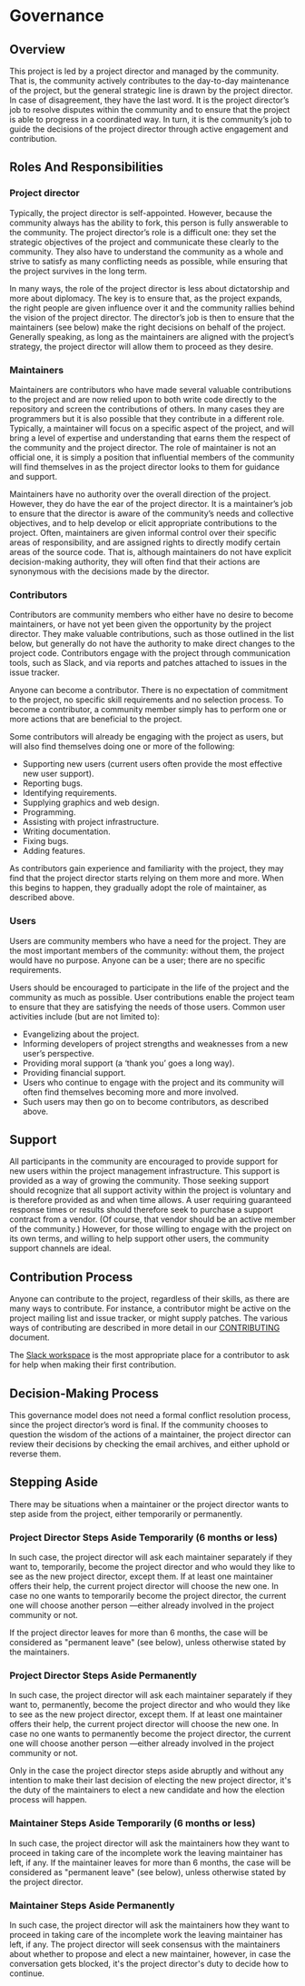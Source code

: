 # Governance

## Overview
This project is led by a project director and managed by the community. That is, the community actively contributes to the day-to-day maintenance of the project, but the general strategic line is drawn by the project director. In case of disagreement, they have the last word. It is the project director’s job to resolve disputes within the community and to ensure that the project is able to progress in a coordinated way. In turn, it is the community’s job to guide the decisions of the project director through active engagement and contribution.

## Roles And Responsibilities

### Project director
Typically, the project director is self-appointed. However, because the community always has the ability to fork, this person is fully answerable to the community. The project director’s role is a difficult one: they set the strategic objectives of the project and communicate these clearly to the community. They also have to understand the community as a whole and strive to satisfy as many conflicting needs as possible, while ensuring that the project survives in the long term.

In many ways, the role of the project director is less about dictatorship and more about diplomacy. The key is to ensure that, as the project expands, the right people are given influence over it and the community rallies behind the vision of the project director. The director’s job is then to ensure that the maintainers (see below) make the right decisions on behalf of the project. Generally speaking, as long as the maintainers are aligned with the project’s strategy, the project director will allow them to proceed as they desire.

### Maintainers
Maintainers are contributors who have made several valuable contributions to the project and are now relied upon to both write code directly to the repository and screen the contributions of others. In many cases they are programmers but it is also possible that they contribute in a different role. Typically, a maintainer will focus on a specific aspect of the project, and will bring a level of expertise and understanding that earns them the respect of the community and the project director. The role of maintainer is not an official one, it is simply a position that influential members of the community will find themselves in as the project director looks to them for guidance and support.

Maintainers have no authority over the overall direction of the project. However, they do have the ear of the project director. It is a maintainer’s job to ensure that the director is aware of the community’s needs and collective objectives, and to help develop or elicit appropriate contributions to the project. Often, maintainers are given informal control over their specific areas of responsibility, and are assigned rights to directly modify certain areas of the source code. That is, although maintainers do not have explicit decision-making authority, they will often find that their actions are synonymous with the decisions made by the director.

### Contributors
Contributors are community members who either have no desire to become maintainers, or have not yet been given the opportunity by the project director. They make valuable contributions, such as those outlined in the list below, but generally do not have the authority to make direct changes to the project code. Contributors engage with the project through communication tools, such as Slack, and via reports and patches attached to issues in the issue tracker.

Anyone can become a contributor. There is no expectation of commitment to the project, no specific skill requirements and no selection process. To become a contributor, a community member simply has to perform one or more actions that are beneficial to the project.

Some contributors will already be engaging with the project as users, but will also find themselves doing one or more of the following:

* Supporting new users (current users often provide the most effective new user support).
* Reporting bugs.
* Identifying requirements.
* Supplying graphics and web design.
* Programming.
* Assisting with project infrastructure.
* Writing documentation.
* Fixing bugs.
* Adding features.

As contributors gain experience and familiarity with the project, they may find that the project director starts relying on them more and more. When this begins to happen, they gradually adopt the role of maintainer, as described above.

### Users
Users are community members who have a need for the project. They are the most important members of the community: without them, the project would have no purpose. Anyone can be a user; there are no specific requirements.

Users should be encouraged to participate in the life of the project and the community as much as possible. User contributions enable the project team to ensure that they are satisfying the needs of those users. Common user activities include (but are not limited to):

* Evangelizing about the project.
* Informing developers of project strengths and weaknesses from a new user’s perspective.
* Providing moral support (a ‘thank you’ goes a long way).
* Providing financial support.
* Users who continue to engage with the project and its community will often find themselves becoming more and more involved.
* Such users may then go on to become contributors, as described above.

## Support
All participants in the community are encouraged to provide support for new users within the project management infrastructure. This support is provided as a way of growing the community. Those seeking support should recognize that all support activity within the project is voluntary and is therefore provided as and when time allows. A user requiring guaranteed response times or results should therefore seek to purchase a support contract from a vendor. (Of course, that vendor should be an active member of the community.) However, for those willing to engage with the project on its own terms, and willing to help support other users, the community support channels are ideal.

## Contribution Process
Anyone can contribute to the project, regardless of their skills, as there are many ways to contribute. For instance, a contributor might be active on the project mailing list and issue tracker, or might supply patches. The various ways of contributing are described in more detail in our [CONTRIBUTING](./CONTRIBUTING.md) document.

The [Slack workspace](https://join.slack.com/t/asyncapi/shared_invite/enQtNDY3MzI0NjU5OTQyLWU4ZGU2MTg1MDIyZDFjMTI2YjkxYTdlMzc1NjgzYTAxZDM1YTg1NDhhMTE2NDliMjlhZjYxNzk0ZTE5ZGU1ZTg) is the most appropriate place for a contributor to ask for help when making their first contribution.

## Decision-Making Process
This governance model does not need a formal conflict resolution process, since the project director’s word is final. If the community chooses to question the wisdom of the actions of a maintainer, the project director can review their decisions by checking the email archives, and either uphold or reverse them.

## Stepping Aside
There may be situations when a maintainer or the project director wants to step aside from the project, either temporarily or permanently.

### Project Director Steps Aside Temporarily (6 months or less)
In such case, the project director will ask each maintainer separately if they want to, temporarily, become the project director and who would they like to see as the new project director, except them. If at least one maintainer offers their help, the current project director will choose the new one. In case no one wants to temporarily become the project director, the current one will choose another person —either already involved in the project community or not.

If the project director leaves for more than 6 months, the case will be considered as "permanent leave" (see below), unless otherwise stated by the maintainers.

### Project Director Steps Aside Permanently
In such case, the project director will ask each maintainer separately if they want to, permanently, become the project director and who would they like to see as the new project director, except them. If at least one maintainer offers their help, the current project director will choose the new one. In case no one wants to permanently become the project director, the current one will choose another person —either already involved in the project community or not.

Only in the case the project director steps aside abruptly and without any intention to make their last decision of electing the new project director, it's the duty of the maintainers to elect a new candidate and how the election process will happen.

### Maintainer Steps Aside Temporarily (6 months or less)
In such case, the project director will ask the maintainers how they want to proceed in taking care of the incomplete work the leaving maintainer has left, if any. If the maintainer leaves for more than 6 months, the case will be considered as "permanent leave" (see below), unless otherwise stated by the project director.

### Maintainer Steps Aside Permanently
In such case, the project director will ask the maintainers how they want to proceed in taking care of the incomplete work the leaving maintainer has left, if any. The project director will seek consensus with the maintainers about whether to propose and elect a new maintainer, however, in case the conversation gets blocked, it's the project director's duty to decide how to continue.